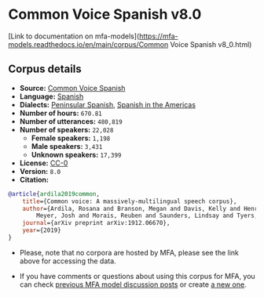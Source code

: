 
# Common Voice Spanish v8.0

[Link to documentation on mfa-models](https://mfa-models.readthedocs.io/en/main/corpus/Common Voice Spanish v8_0.html)

## Corpus details

- **Source:** [Common Voice Spanish](https://voice.mozilla.org/en/datasets)
- **Language:** [Spanish](https://en.wikipedia.org/wiki/Spanish_language)
- **Dialects:** [Peninsular Spanish](https://en.wikipedia.org/wiki/Peninsular_Spanish), [Spanish in the Americas](https://en.wikipedia.org/wiki/Spanish_language_in_the_Americas)
- **Number of hours:** `670.81`
- **Number of utterances:** `480,819`
- **Number of speakers:** `22,028`
  - **Female speakers:** `1,198`
  - **Male speakers:** `3,431`
  - **Unknown speakers:** `17,399`
- **License:** [CC-0](https://creativecommons.org/publicdomain/zero/1.0/)
- **Version:** `8.0`
- **Citation:**
```bibtex
@article{ardila2019common,
	title={Common voice: A massively-multilingual speech corpus},
	author={Ardila, Rosana and Branson, Megan and Davis, Kelly and Henretty, Michael and Kohler, Michael and
		Meyer, Josh and Morais, Reuben and Saunders, Lindsay and Tyers, Francis M and Weber, Gregor},
	journal={arXiv preprint arXiv:1912.06670},
	year={2019}
}

```

- Please, note that no corpora are hosted by MFA, please see the link above for accessing the data.

- If you have comments or questions about using this corpus for MFA, you can check [previous MFA model discussion posts](https://github.com/MontrealCorpusTools/mfa-models/discussions?discussions_q=Common+Voice+Spanish+v8.0) or create [a new one](https://github.com/MontrealCorpusTools/mfa-models/discussions/new).
